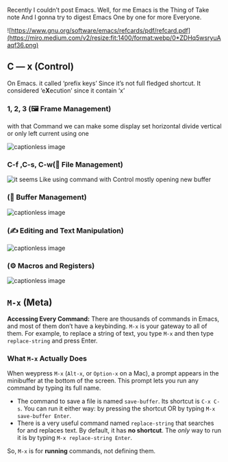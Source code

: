 Recently I couldn’t post Emacs. Well, for me Emacs is the Thing of Take note And I gonna try to digest Emacs One by one for more Everyone.

![https://www.gnu.org/software/emacs/refcards/pdf/refcard.pdf](https://miro.medium.com/v2/resize:fit:1400/format:webp/0*ZDHq5wsryuAaqf36.png)

C — x (Control)
---------------

On Emacs. it called ‘prefix keys’ Since it’s not full fledged shortcut. It considered ‘e**X**ecution’ since it contain ‘x’

### 1, 2, 3 (🖼️ Frame Management)

with that Command we can make some display set horizontal divide vertical or only left current using one

![captionless image](https://miro.medium.com/v2/resize:fit:1400/format:webp/1*jxKBBIH7C7nReSZCygs46w.png)

### C-f ,C-s, C-w(📂 File Management)

![it seems Like using command with Control mostly opening new buffer](https://miro.medium.com/v2/resize:fit:1400/format:webp/1*9JQp2quG69H8MAjCKs_6Uw.png)

### (📑 Buffer Management)

![captionless image](https://miro.medium.com/v2/resize:fit:1400/format:webp/1*a-XQDz8GltU9GUhqqsfLkA.png)

### (✍️ Editing and Text Manipulation)

![captionless image](https://miro.medium.com/v2/resize:fit:1400/format:webp/1*hEiH0TEmff4RCJI_ovPrqg.png)

### (⚙️ Macros and Registers)

![captionless image](https://miro.medium.com/v2/resize:fit:1400/format:webp/1*aVMonTdkMr8ow38ASX9ieA.png)

`M-x` (Meta)
------------

**Accessing Every Command:** There are thousands of commands in Emacs, and most of them don’t have a keybinding. `M-x` is your gateway to all of them. For example, to replace a string of text, you type `M-x` and then type `replace-string` and press Enter.

### What `M-x` Actually Does

When weypress `M-x` (`Alt-x`, or `Option-x` on a Mac), a prompt appears in the minibuffer at the bottom of the screen. This prompt lets you run any command by typing its full name.

*   The command to save a file is named `save-buffer`. Its shortcut is `C-x C-s`. You can run it either way: by pressing the shortcut OR by typing `M-x save-buffer Enter`.
*   There is a very useful command named `replace-string` that searches for and replaces text. By default, it has **no shortcut**. The _only_ way to run it is by typing `M-x replace-string Enter`.

So, `M-x` is for **running** commands, not defining them.